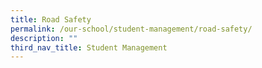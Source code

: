 ```yaml
---
title: Road Safety
permalink: /our-school/student-management/road-safety/
description: ""
third_nav_title: Student Management
---
```


